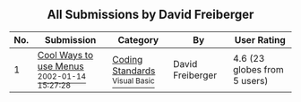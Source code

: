 ﻿<div align="center">

## All Submissions by David Freiberger

</div>

No.  | Submission | Category | By   | User Rating
---- | ---------- | -------- | ---- | -----------
1 | [Cool Ways to use Menus<br /><sup>2002-01-14 15:27:28</sup>](https://github.com/Planet-Source-Code/david-freiberger-cool-ways-to-use-menus__1-31290) | [Coding Standards<br /><sup>Visual Basic</sup>](../ByCategory/coding-standards__1-43.md) | David Freiberger | 4.6 (23 globes from 5 users)
